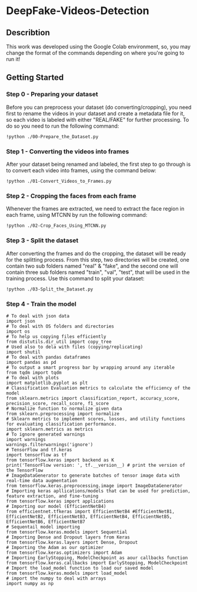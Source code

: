 # DeepFake-Videos-Detection
## Describtion
This work was developed using the Google Colab environment, so, you may change the format of the commands depending on where you're going to run it! 
## Getting Started

### Step 0 - Preparing your dataset
Before you can preprocess your dataset (do converting/cropping), you need first to rename the videos in your dataset and create a metadata file for it, so each video is labeled with either "REAL/FAKE" for further processing. To do so you need to run the following command:
```
!python ./00-Prepare_the_Dataset.py
```
### Step 1 - Converting the videos into frames
After your dataset being renamed and labeled, the first step to go through is to convert each video into frames, using the command below: 
```
!python ./01-Convert_Videos_to_Frames.py
```
### Step 2 - Cropping the faces from each frame 
Whenever the frames are extracted, we need to extract the face region in each frame, using MTCNN by run the following command:
```
!python ./02-Crop_Faces_Using_MTCNN.py
```
### Step 3 - Split the dataset
After converting the frames and do the cropping, the dataset will be ready for the splitting process. From this step, two directories will be created, one contain two sub folders named "real" & "fake", and the second one will contain three sub folders named "train", "val", "test", that will be used in the training process. Use this command to split your dataset:
```
!python ./03-Split_the_Dataset.py
```
### Step 4 - Train the model
```
# To deal with json data
import json
# To deal with OS folders and directories
import os
# To help us copying files efficiently
from distutils.dir_util import copy_tree
# Used also to dela with files (copying/replicating)
import shutil
# To deal with pandas dataframes
import pandas as pd
# To output a smart progress bar by wrapping around any iterable
from tqdm import tqdm
# To deal with plots 
import matplotlib.pyplot as plt
# Classification Evaluation metrics to calculate the efficiency of the model
from sklearn.metrics import classification_report, accuracy_score, precision_score, recall_score, f1_score
# Normalize function to normalize given data
from sklearn.preprocessing import normalize
# Sklearn metrics to implement scores, losses, and utility functions for evaluating classification performance.
import sklearn.metrics as metrics
# To ignore generated warnings 
import warnings
warnings.filterwarnings('ignore')
# TensorFlow and tf.keras
import tensorflow as tf
from tensorflow.keras import backend as K
print('TensorFlow version: ', tf.__version__) # print the version of the TensorFlow
# ImageDataGenerator to generate batches of tensor image data with real-time data augmentation
from tensorflow.keras.preprocessing.image import ImageDataGenerator
# Importing keras apllications/models that can be used for prediction, feature extraction, and fine-tuning
from tensorflow.keras import applications
# Importing our model (EfficientNetB4)
from efficientnet.tfkeras import EfficientNetB4 #EfficientNetB1, EfficientNetB2, EfficientNetB3, EfficientNetB4, EfficientNetB5, EfficientNetB6, EfficientNetB7
# Sequentail model importing 
from tensorflow.keras.models import Sequential
# Importing Dense and Dropout layers from Keras
from tensorflow.keras.layers import Dense, Dropout
# Importing the Adam as our optimizer
from tensorflow.keras.optimizers import Adam
# Importing EarlyStopping, ModelCheckpoint as aour callbacks function
from tensorflow.keras.callbacks import EarlyStopping, ModelCheckpoint
# Import the load_model function to load our saved model
from tensorflow.keras.models import load_model
# import the numpy to deal with arrays 
import numpy as np
```
